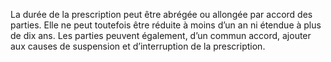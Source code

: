La durée de la prescription peut être abrégée ou allongée par accord des parties. Elle
ne peut toutefois être réduite à moins d’un an ni étendue à plus de dix ans.
Les parties peuvent également, d’un commun accord, ajouter aux causes de suspension et
d’interruption de la prescription.